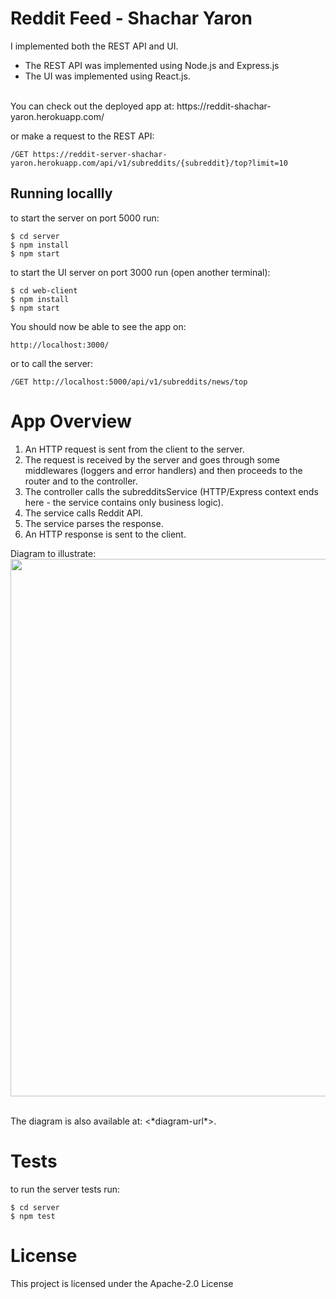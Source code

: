#  Reddit Feed - Shachar Yaron
I implemented both the REST API and UI.<br>
* The REST API was implemented using Node.js and Express.js <br>
* The UI was implemented using React.js.<br>
<br>
You can check out the deployed app at: https://reddit-shachar-yaron.herokuapp.com/
<br>

or make a request to the REST API:
```
/GET https://reddit-server-shachar-yaron.herokuapp.com/api/v1/subreddits/{subreddit}/top?limit=10
```

## Running locallly

to start the server on port 5000 run:
```
$ cd server
$ npm install
$ npm start
```
to start the UI server on port 3000 run (open another terminal):
```
$ cd web-client
$ npm install
$ npm start
```
You should now be able to see the app on:
```
http://localhost:3000/
```
or to call the server:
```
/GET http://localhost:5000/api/v1/subreddits/news/top
```

# App Overview
1. An HTTP request is sent from the client to the server.<br>
2. The request is received by the server and goes through some middlewares (loggers and error handlers) and then proceeds to the router and to the controller.<br>
3. The controller calls the subredditsService (HTTP/Express context ends here - the service contains only business logic).<br>
4. The service calls Reddit API.<br>
5. The service parses the response.<br>
6. An HTTP response is sent to the client.<br>

Diagram to illustrate:<br>
<kbd>
  <img width=860px src="*image-for-design-diagram-here*">
</kbd>  

<br>
The diagram is also available at: <*diagram-url*>.
<br>

# Tests 
to run the server tests run:
```
$ cd server
$ npm test
```

# License 
This project is licensed under the Apache-2.0 License

